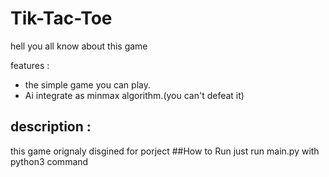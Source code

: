 # Tik-Tac-Toe
hell you all know about this game

features :
 - the simple game you can play.
 - Ai integrate as minmax algorithm.(you can't defeat it)
  
## description :
this game orignaly disgined for porject 
##How to Run
just run main.py with python3 command
